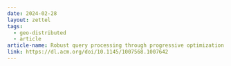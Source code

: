 ```yaml
---
date: 2024-02-28
layout: zettel
tags:
  - geo-distributed
  - article
article-name: Robust query processing through progressive optimization
link: https://dl.acm.org/doi/10.1145/1007568.1007642
---
```

